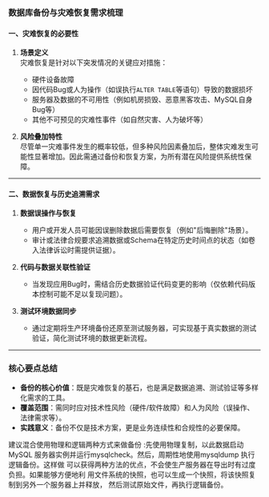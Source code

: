 ### 数据库备份与灾难恢复需求梳理

#### 一、灾难恢复的必要性
1. **场景定义**  
   灾难恢复是针对以下突发情况的关键应对措施：
   - 硬件设备故障  
   - 因代码Bug或人为操作（如误执行`ALTER TABLE`等语句）导致的数据损坏  
   - 服务器及数据的不可用性（例如机房损毁、恶意黑客攻击、MySQL自身Bug等）  
   - 其他不可预见的灾难性事件（如自然灾害、人为破坏等）  

2. **风险叠加特性**  
   尽管单一灾难事件发生的概率较低，但多种风险因素叠加后，整体灾难发生可能性显著增加。因此需通过备份和恢复方案，为所有潜在风险提供系统性保障。

---

#### 二、数据恢复与历史追溯需求
1. **数据误操作与恢复**  
   - 用户或开发人员可能因误删除数据后需要恢复（例如"后悔删除"场景）。  
   - 审计或法律合规要求追溯数据或Schema在特定历史时间点的状态（如卷入法律诉讼时需提供证据）。  

2. **代码与数据关联性验证**  
   - 当发现应用Bug时，需结合历史数据验证代码变更的影响（仅依赖代码版本控制可能不足以复现问题）。  

3. **测试环境数据同步**  
   - 通过定期将生产环境备份还原至测试服务器，可实现基于真实数据的测试验证，简化测试环境的数据更新流程。  

---

### 核心要点总结
- **备份的核心价值**：既是灾难恢复的基石，也是满足数据追溯、测试验证等多样化需求的工具。  
- **覆盖范围**：需同时应对技术性风险（硬件/软件故障）和人为风险（误操作、法律需求等）。  
- **实践意义**：备份不仅是技术方案，更是业务连续性和合规性的必要保障。

建议混合使用物理和逻辑两种方式来做备份 :先使用物理复制，以此数据启动MySQL 服务器实例并运行mysqlcheck。然后，周期性地使用mysqldump 执行逻辑备份。这样做 可以获得两种方法的优点，不会使生产服务器在导出时有过度负担。如果能够方便地利 用文件系统的快照，也可以生成一个快照，将该快照复制到另外一个服务器上并释放， 然后测试原始文件，再执行逻辑备份。